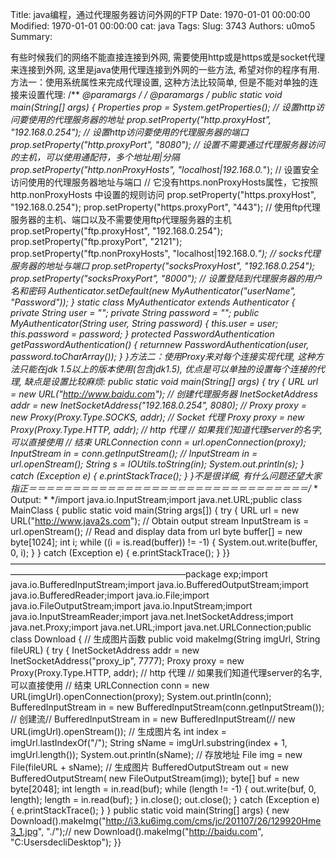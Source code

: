 Title: java编程，通过代理服务器访问外网的FTP
Date: 1970-01-01 00:00:00
Modified: 1970-01-01 00:00:00
cat: java
Tags: 
Slug: 3743
Authors: u0mo5 
Summary: 

有些时候我们的网络不能直接连接到外网, 需要使用http或是https或是socket代理来连接到外网, 这里是java使用代理连接到外网的一些方法, 希望对你的程序有用.方法一：使用系统属性来完成代理设置, 这种方法比较简单, 但是不能对单独的连接来设置代理:    /**     *@paramargs     */    /**     *@paramargs     */    public static void main(String[] args) {        Properties prop = System.getProperties();        // 设置http访问要使用的代理服务器的地址        prop.setProperty("http.proxyHost", "192.168.0.254");        // 设置http访问要使用的代理服务器的端口        prop.setProperty("http.proxyPort", "8080");        // 设置不需要通过代理服务器访问的主机，可以使用*通配符，多个地址用|分隔        prop.setProperty("http.nonProxyHosts", "localhost|192.168.0.*");        // 设置安全访问使用的代理服务器地址与端口        // 它没有https.nonProxyHosts属性，它按照http.nonProxyHosts 中设置的规则访问        prop.setProperty("https.proxyHost", "192.168.0.254");        prop.setProperty("https.proxyPort", "443");        // 使用ftp代理服务器的主机、端口以及不需要使用ftp代理服务器的主机        prop.setProperty("ftp.proxyHost", "192.168.0.254");        prop.setProperty("ftp.proxyPort", "2121");        prop.setProperty("ftp.nonProxyHosts", "localhost|192.168.0.*");        // socks代理服务器的地址与端口        prop.setProperty("socksProxyHost", "192.168.0.254");        prop.setProperty("socksProxyPort", "8000");        // 设置登陆到代理服务器的用户名和密码        Authenticator.setDefault(new MyAuthenticator("userName", "Password"));    }    static class MyAuthenticator extends Authenticator {        private String user = "";        private String password = "";        public MyAuthenticator(String user, String password) {            this.user = user;            this.password = password;        }        protected PasswordAuthentication getPasswordAuthentication() {            returnnew PasswordAuthentication(user, password.toCharArray());        }    }方法二：使用Proxy来对每个连接实现代理, 这种方法只能在jdk 1.5以上的版本使用(包含jdk1.5), 优点是可以单独的设置每个连接的代理, 缺点是设置比较麻烦:    public static void main(String[] args) {        try {            URL url = new URL("http://www.baidu.com");            // 创建代理服务器            InetSocketAddress addr = new InetSocketAddress("192.168.0.254",                    8080);            // Proxy proxy = new Proxy(Proxy.Type.SOCKS, addr); // Socket 代理            Proxy proxy = new Proxy(Proxy.Type.HTTP, addr); // http 代理            // 如果我们知道代理server的名字, 可以直接使用            // 结束            URLConnection conn = url.openConnection(proxy);            InputStream in = conn.getInputStream();            // InputStream in = url.openStream();            String s = IOUtils.toString(in);            System.out.println(s);        } catch (Exception e) {            e.printStackTrace();        }    }不是很详细, 有什么问题还望大家指正＝＝＝＝＝＝＝＝＝＝＝＝＝＝＝＝＝＝＝＝＝＝＝＝＝＝＝＝＝＝＝＝/* * Output: *   */import java.io.InputStream;import java.net.URL;public class MainClass {  public static void main(String args[]) {    try {      URL url = new URL("http://www.java2s.com");      // Obtain output stream      InputStream is = url.openStream();      // Read and display data from url      byte buffer[] = new byte[1024];      int i;      while ((i = is.read(buffer)) != -1) {        System.out.write(buffer, 0, i);      }    } catch (Exception e) {      e.printStackTrace();    }  }}————————————————————————————————————————————————————————package exp;import java.io.BufferedInputStream;import java.io.BufferedOutputStream;import java.io.BufferedReader;import java.io.File;import java.io.FileOutputStream;import java.io.InputStream;import java.io.InputStreamReader;import java.net.InetSocketAddress;import java.net.Proxy;import java.net.URL;import java.net.URLConnection;public class Download {    // 生成图片函数    public void makeImg(String imgUrl, String fileURL) {        try {            InetSocketAddress addr = new InetSocketAddress("proxy_ip", 7777);            Proxy proxy = new Proxy(Proxy.Type.HTTP, addr); // http 代理            // 如果我们知道代理server的名字, 可以直接使用            // 结束            URLConnection conn = new URL(imgUrl).openConnection(proxy);            System.out.println(conn);            BufferedInputStream in = new BufferedInputStream(conn.getInputStream());            // 创建流//            BufferedInputStream in = new BufferedInputStream(//                    new URL(imgUrl).openStream());            // 生成图片名            int index = imgUrl.lastIndexOf("/");            String sName = imgUrl.substring(index + 1, imgUrl.length());            System.out.println(sName);            // 存放地址            File img = new File(fileURL + sName);            // 生成图片            BufferedOutputStream out = new BufferedOutputStream(                    new FileOutputStream(img));            byte[] buf = new byte[2048];            int length = in.read(buf);            while (length != -1) {                out.write(buf, 0, length);                length = in.read(buf);            }            in.close();            out.close();        } catch (Exception e) {            e.printStackTrace();        }    }    public static void main(String[] args) {        new Download().makeImg("http://i3.ku6img.com/cms/jc/201107/26/129920Hme3_1.jpg", "./");//        new Download().makeImg("http://baidu.com", "C:UsersdecliDesktop");    }}
